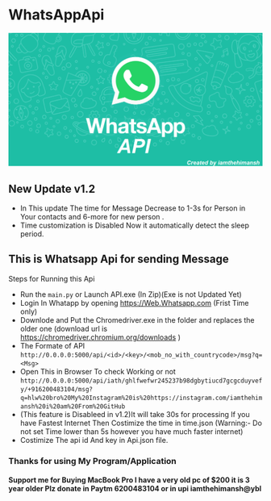 # WhatsAppApi
![](https://github.com/iamthehimansh/WhatsAppApi/blob/main/WhatsappApi.png)
## New Update v1.2
- In This update The time for Message Decrease to 1-3s for Person in Your contacts and 6-more for new person .
- Time customization is Disabled Now it automatically detect the sleep period.

## This is Whatsapp Api for sending Message
Steps for Running this Api
- Run the ```main.py``` or Launch API.exe (In Zip)(Exe is not Updated Yet)
- Login In Whatapp by opening https://Web.Whatsapp.com (Frist Time only)
- Downlode and Put the Chromedriver.exe in the folder and replaces the older one (download url is https://chromedriver.chromium.org/downloads )
- The Formate of API ```http://0.0.0.0:5000/api/<id>/<key>/<mob_no_with_countrycode>/msg?q=<Msg>```
- Open This in Browser To check Working or not ```http://0.0.0.0:5000/api/iath/ghlfwefwr245237b98dgbytiucd7gcgcduyvefy/+916200483104/msg?q=hlw%20bro%20My%20Instagram%20is%20https://instagram.com/iamthehimansh%20i%20am%20From%20GitHub```
- (This feature is Disableed in v1.2)It will take 30s for processing If you have Fastest Internet Then Costimize the time in time.json (Warning:- Do not set Time lower than 5s however you have much faster internet)
- Costimize The api id And key in Api.json file.
### Thanks for using My Program/Application 

#### Support me for Buying MacBook Pro I have a very old pc of $200 it is 3 year older Plz donate in Paytm 6200483104 or in upi iamthehimansh@ybl
